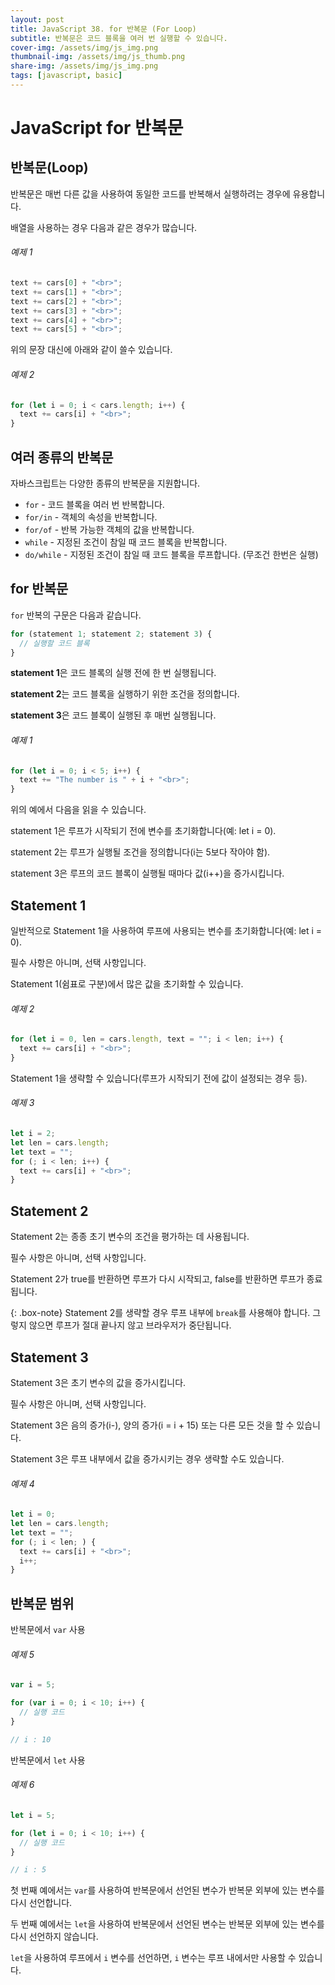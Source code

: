 ```yaml
---
layout: post
title: JavaScript 38. for 반복문 (For Loop)
subtitle: 반복문은 코드 블록을 여러 번 실행할 수 있습니다.
cover-img: /assets/img/js_img.png
thumbnail-img: /assets/img/js_thumb.png
share-img: /assets/img/js_img.png
tags: [javascript, basic]
---
```


# JavaScript for 반복문

## 반복문(Loop)

반복문은 매번 다른 값을 사용하여 동일한 코드를 반복해서 실행하려는 경우에 유용합니다.

배열을 사용하는 경우 다음과 같은 경우가 많습니다.

###### 예제 1

```javascript
text += cars[0] + "<br>";
text += cars[1] + "<br>";
text += cars[2] + "<br>";
text += cars[3] + "<br>";
text += cars[4] + "<br>";
text += cars[5] + "<br>";
```

위의 문장 대신에 아래와 같이 쓸수 있습니다.

###### 예제 2

```javascript
for (let i = 0; i < cars.length; i++) {
  text += cars[i] + "<br>";
}
```

## 여러 종류의 반복문

자바스크립트는 다양한 종류의 반복문을 지원합니다.

+ ```for``` - 코드 블록을 여러 번 반복합니다.
+ ```for/in``` - 객체의 속성을 반복합니다.
+ ```for/of``` - 반복 가능한 객체의 값을 반복합니다.
+ ```while``` - 지정된 조건이 참일 때 코드 블록을 반복합니다.
+ ```do/while``` - 지정된 조건이 참일 때 코드 블록을 루프합니다. (무조건 한번은 실행)

## for 반복문

```for``` 반복의 구문은 다음과 같습니다.

```javascript
for (statement 1; statement 2; statement 3) {
  // 실행할 코드 블록
}
```

**statement 1**은 코드 블록의 실행 전에 한 번 실행됩니다.

**statement 2**는 코드 블록을 실행하기 위한 조건을 정의합니다.

**statement 3**은 코드 블록이 실행된 후 매번 실행됩니다.

###### 예제 1

```javascript
for (let i = 0; i < 5; i++) {
  text += "The number is " + i + "<br>";
}
```

위의 예에서 다음을 읽을 수 있습니다.

statement 1은 루프가 시작되기 전에 변수를 초기화합니다(예: let i = 0).

statement 2는 루프가 실행될 조건을 정의합니다(i는 5보다 작아야 함).

statement 3은 루프의 코드 블록이 실행될 때마다 값(i++)을 증가시킵니다.

## Statement 1

일반적으로 Statement 1을 사용하여 루프에 사용되는 변수를 초기화합니다(예: let i = 0).

필수 사항은 아니며, 선택 사항입니다.

Statement 1(쉼표로 구분)에서 많은 값을 초기화할 수 있습니다.

###### 예제 2

```javascript
for (let i = 0, len = cars.length, text = ""; i < len; i++) {
  text += cars[i] + "<br>";
}
```

Statement 1을 생략할 수 있습니다(루프가 시작되기 전에 값이 설정되는 경우 등).

###### 예제 3

```javascript
let i = 2;
let len = cars.length;
let text = "";
for (; i < len; i++) {
  text += cars[i] + "<br>";
}
```

## Statement 2

Statement 2는 종종 초기 변수의 조건을 평가하는 데 사용됩니다.

필수 사항은 아니며, 선택 사항입니다.

Statement 2가 true를 반환하면 루프가 다시 시작되고, false를 반환하면 루프가 종료됩니다.

{: .box-note}
Statement 2를 생략할 경우 루프 내부에 ```break```를 사용해야 합니다. 그렇지 않으면 루프가 절대 끝나지 않고 브라우저가 중단됩니다.

## Statement 3

Statement 3은 초기 변수의 값을 증가시킵니다.

필수 사항은 아니며, 선택 사항입니다.

Statement 3은 음의 증가(i-), 양의 증가(i = i + 15) 또는 다른 모든 것을 할 수 있습니다.

Statement 3은 루프 내부에서 값을 증가시키는 경우 생략할 수도 있습니다.

###### 예제 4

```javascript
let i = 0;
let len = cars.length;
let text = "";
for (; i < len; ) {
  text += cars[i] + "<br>";
  i++;
}
```

## 반복문 범위

반복문에서 ```var``` 사용

###### 예제 5

```javascript
var i = 5;

for (var i = 0; i < 10; i++) {
  // 실행 코드
}

// i : 10
```

반복문에서 ```let``` 사용

###### 예제 6

```javascript
let i = 5;

for (let i = 0; i < 10; i++) {
  // 실행 코드
}

// i : 5
```

첫 번째 예에서는 ```var```를 사용하여 반복문에서 선언된 변수가 반복문 외부에 있는 변수를 다시 선언합니다.

두 번째 예에서는 ```let```을 사용하여 반복문에서 선언된 변수는 반복문 외부에 있는 변수를 다시 선언하지 않습니다.

```let```을 사용하여 루프에서 ```i``` 변수를 선언하면, ```i``` 변수는 루프 내에서만 사용할 수 있습니다.

